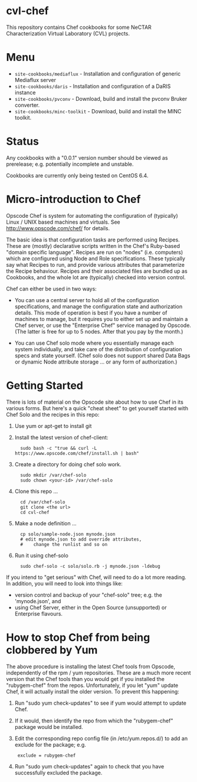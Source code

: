 cvl-chef
========

This repository contains Chef cookbooks for some NeCTAR Characterization 
Virtual Laboratory (CVL) projects.  

Menu
====

* `site-cookbooks/mediaflux` - Installation and configuration of generic Mediaflux server 
* `site-cookbooks/daris` - Installation and configuration of a DaRIS instance
* `site-cookbooks/pvconv` - Download, build and install the pvconv Bruker converter.
* `site-cookbooks/minc-toolkit` - Download, build and install the MINC toolkit.

Status
======

Any cookbooks with a "0.0.1" version number should be viewed as prerelease;
e.g. potentially incomplete and unstable.

Cookbooks are currently only being tested on CentOS 6.4.
  

Micro-introduction to Chef
==========================

Opscode Chef is system for automating the configuration of (typically) Linux / 
UNIX based machines and virtuals.  See http://www.opscode.com/chef/ for details.

The basic idea is that configuration tasks are performed using Recipes.  These
are (mostly) declarative scripts written in the Chef's Ruby-based "domain 
specific language".  Recipes are run on "nodes" (i.e. computers) which are
configured using Node and Role specifications.  These typically say what Recipes
to run, and provide various attributes that parameterize the Recipe behaviour.
Recipes and their associated files are bundled up as Cookbooks, and the whole
lot are (typically) checked into version control.

Chef can either be used in two ways:

* You can use a central server to hold all of the configuration specifications,
and manage the configuration state and authorization details.  This mode of
operation is best if you have a number of machines to manage, but it requires
you to either set up and maintain a Chef server, or use the "Enterprise Chef"
service managed by Opscode.  (The latter is free for up to 5 nodes.  After that
you pay by the month.)

* You can use Chef solo mode where you essentially manage each system 
individually, and take care of the distribution of configuration specs and
state yourself.  (Chef solo does not support shared Data Bags or dynamic Node 
attribute storage ... or any form of authorization.)

Getting Started
===============

There is lots of material on the Opscode site about how to use Chef in its
various forms.  But here's a quick "cheat sheet" to get yourself started with
Chef Solo and the recipes in this repo:

1. Use yum or apt-get to install git

2. Install the latest version of chef-client:

         sudo bash -c "true && curl -L https://www.opscode.com/chef/install.sh | bash"

3. Create a directory for doing chef solo work.

         sudo mkdir /var/chef-solo
         sudo chown <your-id> /var/chef-solo

4. Clone this repo ...

         cd /var/chef-solo
         git clone <the url>
         cd cvl-chef

5. Make a node definition ...

         cp solo/sample-node.json mynode.json
         # edit mynode.json to add override attributes, 
         #    change the runlist and so on

6. Run it using chef-solo

         sudo chef-solo -c solo/solo.rb -j mynode.json -ldebug

If you intend to "get serious" with Chef, will need to do a lot more reading.  In addition, you will need to look into things like:
* version control and backup of your "chef-solo" tree; e.g. the 'mynode.json', and
* using Chef Server, either in the Open Source (unsupported) or Enterprise flavours.


How to stop Chef from being clobbered by Yum
============================================

The above procedure is installing the latest Chef tools from Opscode, independently of the rpm / yum repositories.  These are a much more recent version that the Chef tools than you would get if you installed the "rubygem-chef" from the repos.  Unfortunately, if you let "yum" update Chef, it will actually install the older version.  To prevent this happening:

1.  Run "sudo yum check-updates" to see if yum would attempt to update Chef.

2.  If it would, then identify the repo from which the "rubygem-chef" package would be installed.

3.  Edit the corresponding repo config file (in /etc/yum.repos.d/) to add an exclude for the package; e.g.

    	 exclude = rubygem-chef

4.  Run "sudo yum check-updates" again to check that you have successfully excluded the package.
